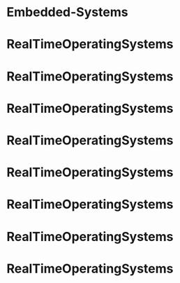 # Embedded-Systems
# RealTimeOperatingSystems
# RealTimeOperatingSystems
# RealTimeOperatingSystems
# RealTimeOperatingSystems
# RealTimeOperatingSystems
# RealTimeOperatingSystems
# RealTimeOperatingSystems
# RealTimeOperatingSystems
